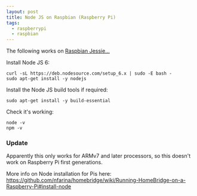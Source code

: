 ```yaml
---
layout: post
title: Node JS on Raspbian (Raspberry Pi)
tags:
  - raspberrypi
  - raspbian
---
```


The following works on [Raspbian Jessie...](https://www.raspberrypi.org/downloads/raspbian/)

Install Node JS 6:

```
curl -sL https://deb.nodesource.com/setup_6.x | sudo -E bash -
sudo apt-get install -y nodejs
```

Install the Node JS build tools if required:

```
sudo apt-get install -y build-essential
```

Check it's working:

```
node -v
npm -v
```

### Update

Apparently this only works for ARMv7 and later processors, so this doesn't work on Raspberry Pi first generations.

More info on Node installation for Pis here: https://github.com/nfarina/homebridge/wiki/Running-HomeBridge-on-a-Raspberry-Pi#install-node